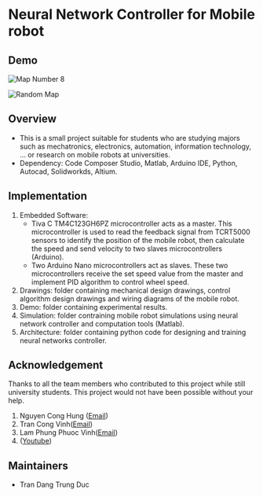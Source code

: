 # Neural Network Controller for Mobile robot

## Demo

![Map Number 8](Docs\map_number_8.gif)

![Random Map](Docs\random_map.gif)

## Overview
- This is a small project suitable for students who are studying majors such as mechatronics, electronics, automation, information technology, ... or research on mobile robots at universities.
- Dependency: Code Composer Studio, Matlab, Arduino IDE, Python, Autocad, Solidworkds, Altium.

## Implementation
1. Embedded Software:
    - Tiva C TM4C123GH6PZ microcontroller acts as a master. This microcontroller is used to read the feedback signal from TCRT5000 sensors to identify the position of the mobile robot, then calculate the speed and send velocity to two slaves microcontrollers (Arduino).
    - Two Arduino Nano microcontrollers act as slaves. These two microcontrollers receive the set speed value from the master and implement PID algorithm to control wheel speed.
2. Drawings: folder containing mechanical design drawings, control algorithm design drawings and wiring diagrams of the mobile robot.
3. Demo: folder containing experimental results.
4. Simulation: folder contraining mobile robot simulations using neural network controller and computation tools (Matlab).
5. Architecture: folder containing python code for designing and training neural networks controller.

## Acknowledgement

Thanks to all the team members who contributed to this project while still university students. 
This project would not have been possible without your help.

1. Nguyen Cong Hung ([Email](1611400@hcmut.edu.vn))
2. Tran Cong Vinh([Email](trancongvinh1911@gmail.com))
3. Lam Phung Phuoc Vinh([Email](1652704@hcmut.edu.vn))
4. ([Youtube](https://www.youtube.com/watch?v=LgqDQeK8nGs))

## Maintainers
* Tran Dang Trung Duc
